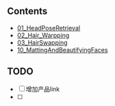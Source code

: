 ## Contents

- [01_HeadPoseRetrieval](01_HeadPoseRetrieval.md)
- [02_Hair_Warpping](02_Hair_Warpping.md)
- [03_HairSwapping](03_HairSwapping.md)
- [10_MattingAndBeautifyingFaces](10_MattingAndBeautifyingFaces.md)

## TODO

- [ ] 增加产品link
- [ ] 

